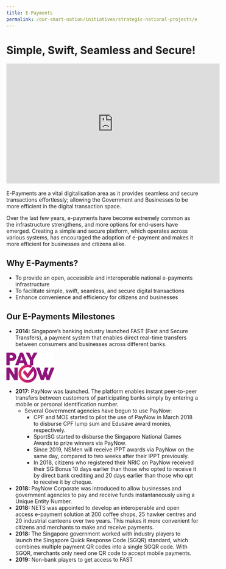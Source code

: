 ```yaml
---
title: E-Payments
permalink: /our-smart-nation/initiatives/strategic-national-projects/e-payments
---
```

# Simple, Swift, Seamless and Secure!

<iframe width="560" height="315" src="https://www.youtube.com/embed/1VmJm9imBp4" frameborder="0" allow="accelerometer; autoplay; clipboard-write; encrypted-media; gyroscope; picture-in-picture" allowfullscreen></iframe>

E-Payments are a vital digitalisation area as it provides seamless and secure transactions effortlessly; allowing the Government and Businesses to be more efficient in the digital transaction space. 

Over the last few years, e-payments have become extremely common as the infrastructure strengthens, and more options for end-users have emerged. Creating a simple and secure platform, which operates across various systems, has encouraged the adoption of e-payment and makes it more efficient for businesses and citizens alike. 

## Why E-Payments?
- To provide an open, accessible and interoperable national e-payments infrastructure
- To facilitate simple, swift, seamless, and secure digital transactions
- Enhance convenience and efficiency for citizens and businesses

## Our E-Payments Milestones
- **2014:** Singapore’s banking industry launched FAST (Fast and Secure Transfers), a payment system that enables direct real-time transfers between consumers and businesses across different banks. 
 
<div style="width:25%;display:flex;flex-wrap:wrap;"><img alt="PayNow" src="/images/our-smart-nation/Initiatives/PayNow.png"></div>

- **2017:** PayNow was launched. The platform enables instant peer-to-peer transfers between customers of participating banks simply by entering a mobile or personal identification number.
	- Several Government agencies have begun to use PayNow:
		- CPF and MOE started to pilot the use of PayNow in March 2018 to disburse CPF lump sum and Edusave award monies, respectively.
		- SportSG started to disburse the Singapore National Games Awards to prize winners via PayNow.
		- Since 2019, NSMen will receive IPPT awards via PayNow on the same day, compared to two weeks after their IPPT previously.
		- In 2018, citizens who registered their NRIC on PayNow received their SG Bonus 10 days earlier than those who opted to receive it by direct bank crediting and 20 days earlier than those who opt to receive it by cheque.
- **2018:** PayNow Corporate was introduced to allow businesses and government agencies to pay and receive funds instantaneously using a Unique Entity Number. 
- **2018:** NETS was appointed to develop an interoperable and open access e-payment solution at 200 coffee shops, 25 hawker centres and 20 industrial canteens over two years. This makes it more convenient for citizens and merchants to make and receive payments.
- **2018:** The Singapore government worked with industry players to launch the Singapore Quick Response Code (SGQR) standard, which combines multiple payment QR codes into a single SGQR code. With SGQR, merchants only need one QR code to accept mobile payments.
- **2019:** Non-bank players to get access to FAST
